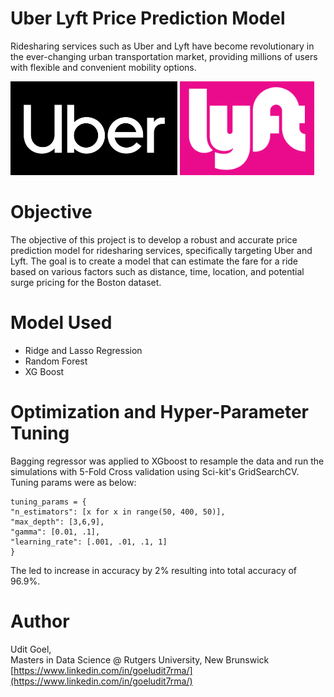
# Uber Lyft Price Prediction Model

Ridesharing services such as Uber and Lyft have become revolutionary in the ever-changing urban transportation market, providing millions of users with flexible and convenient mobility options.


<p>
<img src="https://github.com/goeludit/Data-Science/blob/main/Price%20Prediction%20Uber-Lyft/Images/uber-logo.jpg?raw=true" alt="Girl in a jacket" height="150">
<img src="https://github.com/goeludit/Data-Science/blob/main/Price%20Prediction%20Uber-Lyft/Images/Emblem-Lyft.jpg?raw=true" alt="Girl in a jacket" height="150" style="vertical-align: top;">

</p>

# Objective
The objective of this project is to develop a robust and accurate price prediction model for ridesharing services, specifically targeting Uber and Lyft. The goal is to create a model that can estimate the fare for a ride based on various factors such as distance, time, location, and potential surge pricing for the Boston dataset. 


# Model Used
- Ridge and Lasso Regression
- Random Forest
- XG Boost



# Optimization and Hyper-Parameter Tuning
Bagging regressor was applied to XGboost to resample the data and run the simulations with 5-Fold Cross validation using Sci-kit's GridSearchCV. Tuning params were as below:

```
tuning_params = {
"n_estimators": [x for x in range(50, 400, 50)],
"max_depth": [3,6,9],
"gamma": [0.01, .1],
"learning_rate": [.001, .01, .1, 1]
}
```

The led to increase in accuracy by 2% resulting into total accuracy of 96.9%. 

# Author
Udit Goel, \
Masters in Data Science @ Rutgers University, New Brunswick \
[https://www.linkedin.com/in/goeludit7rma/](https://www.linkedin.com/in/goeludit7rma/)
